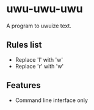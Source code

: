 # uwu-uwu-uwu
A program to uwuize text.

## Rules list
* Replace 'l' with 'w'
* Replace 'r' with 'w'

## Features
* Command line interface only
